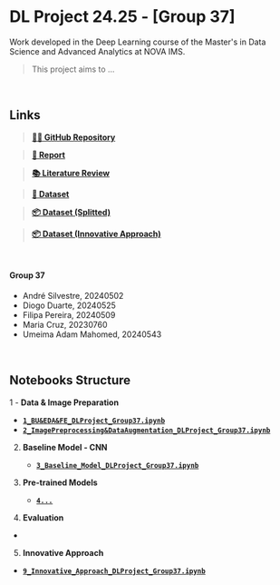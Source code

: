 # DL Project 24.25 - [Group 37]

Work developed in the Deep Learning course of the Master's in Data Science and Advanced Analytics at NOVA IMS.

> This project aims to ...

<br>

## **Links**

> [**👨‍💻 GitHub Repository**](https://github.com/Silvestre17/DeepLearning_Project_Group37)

> [**📰 Report**](https://liveeduisegiunl-my.sharepoint.com/:w:/g/personal/20240502_novaims_unl_pt/ERcgSmcncBFAv-FK0QjHyPUBXYOq5O4mTqzoFe5L_PFDZg?e=GCmH13)

> [**📚 Literature Review**](https://liveeduisegiunl-my.sharepoint.com/:x:/g/personal/20240502_novaims_unl_pt/Eah1rqH_7WJBgTm_rKloPkMBrJURSx0nXBGr4AA-QmyvkQ?e=PY9HNW)

> [**🎲 Dataset**](https://drive.google.com/file/d/1PyxqW_nsORX4PetkQo6OIL0mUL1pFsTD/view)

> [**📦 Dataset (Splitted)**](https://drive.usercontent.google.com/download?id=1dmr2cGxgM-kp1aXlmd9cQzVCkcl4JTFo&export=download&authuser=0)

> [**📦 Dataset (Innovative Approach)**](https://drive.usercontent.google.com/u/0/uc?id=1IJILAN1uppcLl_Z4B_Qki3x-oFV13CX6&export=download&authuser=0)

<br>

#### Group 37

  - André Silvestre, 20240502
  - Diogo Duarte, 20240525
  - Filipa Pereira, 20240509
  - Maria Cruz, 20230760
  - Umeima Adam Mahomed, 20240543
  
<br>

## **Notebooks Structure**

1 - **Data & Image Preparation**
  - [**`1_BU&EDA&FE_DLProject_Group37.ipynb`**](./1_BU&EDA&FE_DLProject_Group37.ipynb)
  - [**`2_ImagePreprocessing&DataAugmentation_DLProject_Group37.ipynb`**](./2_ImagePreprocessing&DataAugmentation_DLProject_Group37.ipynb)

2. **Baseline Model - CNN**
   - [**`3_Baseline_Model_DLProject_Group37.ipynb`**](./3_Baseline_Model_DLProject_Group37.ipynb)

3. **Pre-trained Models**
   - [**`4...`**](./)


4. **Evaluation**
  - 

5. **Innovative Approach**
  - [**`9_Innovative_Approach_DLProject_Group37.ipynb`**](./9_Innovative_Approach_DLProject_Group37.ipynb)